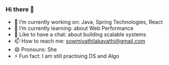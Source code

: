 ### Hi there 👋

<!--
**Sowmiya-yes/Sowmiya-yes** is a ✨ _special_ ✨ repository because its `README.md` (this file) appears on your GitHub profile.

Here are some ideas to get you started:

- 🔭 I’m currently working on ...
- 🌱 I’m currently learning ...
- 👯 I’m looking to collaborate on ...
- 🤔 I’m looking for help with ...
- 💬 Ask me about ...
- 📫 How to reach me: ...
- 😄 Pronouns: ...
- ⚡ Fun fact: ...
-->


- 🔭 I’m currently working on: Java, Spring Technologies, React
- 🌱 I’m currently learning: about Web Performance
- 💬 Like to have a chat: about building scalable systems
- 📫 How to reach me: sowmiyathilakavathi@gmail.com
- 😄 Pronouns: She
- ⚡ Fun fact: I am still practising DS and Algo
